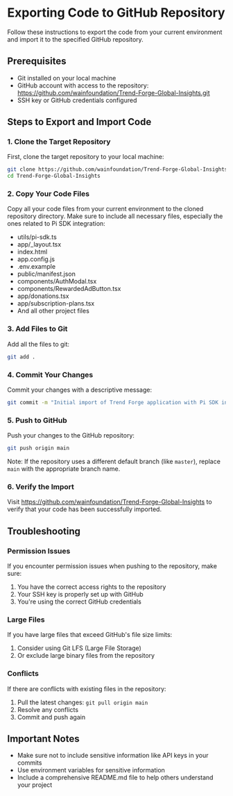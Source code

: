 # Exporting Code to GitHub Repository

Follow these instructions to export the code from your current environment and import it to the specified GitHub repository.

## Prerequisites

- Git installed on your local machine
- GitHub account with access to the repository: https://github.com/wainfoundation/Trend-Forge-Global-Insights.git
- SSH key or GitHub credentials configured

## Steps to Export and Import Code

### 1. Clone the Target Repository

First, clone the target repository to your local machine:

```bash
git clone https://github.com/wainfoundation/Trend-Forge-Global-Insights.git
cd Trend-Forge-Global-Insights
```

### 2. Copy Your Code Files

Copy all your code files from your current environment to the cloned repository directory. Make sure to include all necessary files, especially the ones related to Pi SDK integration:

- utils/pi-sdk.ts
- app/_layout.tsx
- index.html
- app.config.js
- .env.example
- public/manifest.json
- components/AuthModal.tsx
- components/RewardedAdButton.tsx
- app/donations.tsx
- app/subscription-plans.tsx
- And all other project files

### 3. Add Files to Git

Add all the files to git:

```bash
git add .
```

### 4. Commit Your Changes

Commit your changes with a descriptive message:

```bash
git commit -m "Initial import of Trend Forge application with Pi SDK integration"
```

### 5. Push to GitHub

Push your changes to the GitHub repository:

```bash
git push origin main
```

Note: If the repository uses a different default branch (like `master`), replace `main` with the appropriate branch name.

### 6. Verify the Import

Visit https://github.com/wainfoundation/Trend-Forge-Global-Insights to verify that your code has been successfully imported.

## Troubleshooting

### Permission Issues

If you encounter permission issues when pushing to the repository, make sure:

1. You have the correct access rights to the repository
2. Your SSH key is properly set up with GitHub
3. You're using the correct GitHub credentials

### Large Files

If you have large files that exceed GitHub's file size limits:

1. Consider using Git LFS (Large File Storage)
2. Or exclude large binary files from the repository

### Conflicts

If there are conflicts with existing files in the repository:

1. Pull the latest changes: `git pull origin main`
2. Resolve any conflicts
3. Commit and push again

## Important Notes

- Make sure not to include sensitive information like API keys in your commits
- Use environment variables for sensitive information
- Include a comprehensive README.md file to help others understand your project
